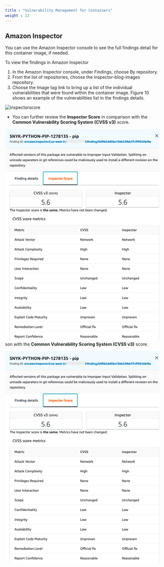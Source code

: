 ```yaml
---
title : "Vulnerability Management for Containers"
weight : 22
---
```



## Amazon Inspector
You can use the Amazon Inspector console to see the full findings detail for this container image, if needed.

To view the findings in Amazon Inspector

1. In the Amazon Inspector console, under Findings, choose By repository.
2. From the list of repositories, choose the inspector-blog-images repository.
3. Choose the Image tag link to bring up a list of the individual vulnerabilities that were found within the container image. Figure 10 shows an example of the vulnerabilities list in the findings details.


![inspectorscore](images/image-security/devsecops-inspector/inspector-findings.png)


* You can further review the **Inspector Score** in comparison with the **Common Vulnerability Scoring System (CVSS v3)** score.

![inspectorscore](/static/images/image-security/manage-image-cve-with-inspector/inspectorscore.png)son with the **Common Vulnerability Scoring System (CVSS v3)** score.

![inspectorscore](/static/images/image-security/manage-image-cve-with-inspector/inspectorscore.png)